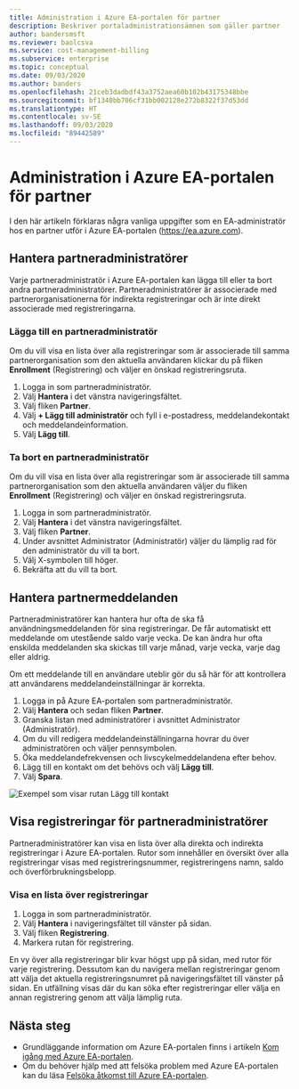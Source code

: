 ```yaml
---
title: Administration i Azure EA-portalen för partner
description: Beskriver portaladministrationsämnen som gäller partner
author: bandersmsft
ms.reviewer: baolcsva
ms.service: cost-management-billing
ms.subservice: enterprise
ms.topic: conceptual
ms.date: 09/03/2020
ms.author: banders
ms.openlocfilehash: 21ceb3dadbdf43a3752aea60b102b43175348bbe
ms.sourcegitcommit: bf1340bb706cf31bb002128e272b8322f37d53dd
ms.translationtype: HT
ms.contentlocale: sv-SE
ms.lasthandoff: 09/03/2020
ms.locfileid: "89442589"
---
```

# <a name="azure-ea-portal-administration-for-partners"></a>Administration i Azure EA-portalen för partner

I den här artikeln förklaras några vanliga uppgifter som en EA-administratör hos en partner utför i Azure EA-portalen (https://ea.azure.com).

## <a name="manage-partner-administrators"></a>Hantera partneradministratörer

Varje partneradministratör i Azure EA-portalen kan lägga till eller ta bort andra partneradministratörer. Partneradministratörer är associerade med partnerorganisationerna för indirekta registreringar och är inte direkt associerade med registreringarna.

### <a name="add-a-partner-administrator"></a>Lägga till en partneradministratör

Om du vill visa en lista över alla registreringar som är associerade till samma partnerorganisation som den aktuella användaren klickar du på fliken **Enrollment** (Registrering) och väljer en önskad registreringsruta.

1. Logga in som partneradministratör.
1. Välj **Hantera** i det vänstra navigeringsfältet.
1. Välj fliken **Partner**.
1. Välj **+ Lägg till administratör** och fyll i e-postadress, meddelandekontakt och meddelandeinformation.
1. Välj **Lägg till**.

### <a name="remove-a-partner-administrator"></a>Ta bort en partneradministratör

Om du vill visa en lista över alla registreringar som är associerade till samma partnerorganisation som den aktuella användaren väljer du fliken **Enrollment** (Registrering) och väljer en önskad registreringsruta.

1. Logga in som partneradministratör.
1. Välj **Hantera** i det vänstra navigeringsfältet.
1. Välj fliken **Partner**.
1. Under avsnittet Administrator (Administratör) väljer du lämplig rad för den administratör du vill ta bort.
1. Välj X-symbolen till höger.
1. Bekräfta att du vill ta bort.

## <a name="manage-partner-notifications"></a>Hantera partnermeddelanden

Partneradministratörer kan hantera hur ofta de ska få användningsmeddelanden för sina registreringar. De får automatiskt ett meddelande om utestående saldo varje vecka. De kan ändra hur ofta enskilda meddelanden ska skickas till varje månad, varje vecka, varje dag eller aldrig.

Om ett meddelande till en användare uteblir gör du så här för att kontrollera att användarens meddelandeinställningar är korrekta.

1. Logga in på Azure EA-portalen som partneradministratör.
2. Välj **Hantera** och sedan fliken **Partner**.
3. Granska listan med administratörer i avsnittet Administrator (Administratör).
4. Om du vill redigera meddelandeinställningarna hovrar du över administratören och väljer pennsymbolen.
5. Öka meddelandefrekvensen och livscykelmeddelandena efter behov.
6. Lägg till en kontakt om det behövs och välj **Lägg till**.
7. Välj **Spara**.

![Exempel som visar rutan Lägg till kontakt ](./media/ea-partner-portal-administration/create-ea-manage-partner-notification.png)

## <a name="view-enrollments-for-partner-administrators"></a>Visa registreringar för partneradministratörer

Partneradministratörer kan visa en lista över alla direkta och indirekta registreringar i Azure EA-portalen. Rutor som innehåller en översikt över alla registreringar visas med registreringsnummer, registreringens namn, saldo och överförbrukningsbelopp.

### <a name="view-a-list-of-enrollments"></a>Visa en lista över registreringar

1. Logga in som partneradministratör.
1. Välj **Hantera** i navigeringsfältet till vänster på sidan.
1. Välj fliken **Registrering**.
1. Markera rutan för registrering.

En vy över alla registreringar blir kvar högst upp på sidan, med rutor för varje registrering. Dessutom kan du navigera mellan registreringar genom att välja det aktuella registreringsnumret på navigeringsfältet till vänster på sidan. En utfällning visas där du kan söka efter registreringar eller välja en annan registrering genom att välja lämplig ruta.

## <a name="next-steps"></a>Nästa steg

- Grundläggande information om Azure EA-portalen finns i artikeln [Kom igång med Azure EA-portalen](ea-portal-get-started.md).
- Om du behöver hjälp med att felsöka problem med Azure EA-portalen kan du läsa [Felsöka åtkomst till Azure EA-portalen](ea-portal-troubleshoot.md).